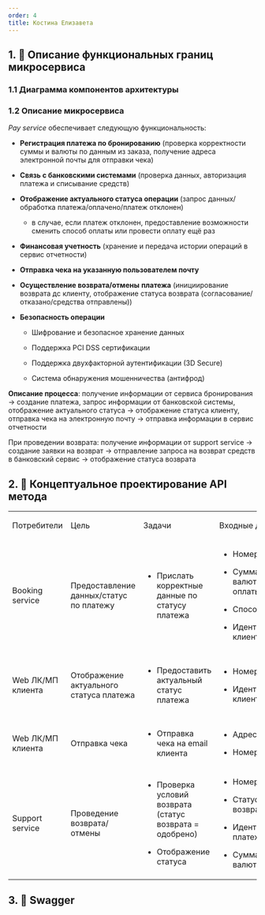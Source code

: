 ```yaml
---
order: 4
title: Костина Елизавета
---
```


## 1\. 📖 Описание функциональных границ микросервиса

### 1\.1 Диаграмма компонентов архитектуры

<mermaid path="./fio-proektirovanie-api-2.mermaid" width="780px" height="248px"/>

### 1\.2 Описание микросервиса

*Pay service* обеспечивает следующую функциональность:

-  **Регистрация платежа по бронированию** (проверка корректности суммы и валюты по данным из заказа, получение адреса электронной почты для отправки чека)

-  **Связь с банковскими системами** (проверка данных, авторизация платежа и списывание средств)

-  **Отображение актуального статуса операции** (запрос данных/обработка платежа/оплачено/платеж отклонен)

   -  в случае, если платеж отклонен, предоставление возможности сменить способ оплаты или провести оплату ещё раз

-  **Финансовая учетность** (хранение и передача истории операций в сервис отчетности)

-  **Отправка чека на указанную пользователем почту**

-  **Осуществление возврата/отмены** **платежа** (инициирование возврата дс клиенту, отображение статуса возврата (согласование/отказано/средства отправлены))

-  **Безопасность операции**

   -  Шифрование и безопасное хранение данных

   -  Поддержка PCI DSS сертификации

   -  Поддержка двухфакторной аутентификации (3D Secure)

   -  Система обнаружения мошенничества (антифрод)

**Описание процесса**: получение информации от сервиса бронирования -> создание платежа, запрос информации от банковской системы, отображение актуального статуса -> отображение статуса клиенту, отправка чека на электронную почту -> отправка информации в сервис отчетности

При проведении возврата: получение информации от support service -> создание заявки на возврат -> отправление запроса на возврат средств в банковский сервис -> отображение статуса возврата

## 2\. 🧩 Концептуальное проектирование API метода

<table header="row">
<colgroup><col width="135"/><col width="194"/><col width="301"/><col width="192"/><col width="239"/></colgroup>
<tr>
<td>

Потребители

</td>
<td>

Цель

</td>
<td>

Задачи

</td>
<td>

Входные данные

</td>
<td>

Выходные данные

</td>
</tr>
<tr>
<td>

Booking service

</td>
<td>

Предоставление данных/статус по платежу

</td>
<td>

-  Прислать корректные данные по статусу платежа 

</td>
<td>

-  Номер заказа

-  Сумма и валюта для оплаты

-  Способ оплаты

-  Идентификатор клиента

</td>
<td>

-  Номер заказа

-  Статус оплаты

-  Идентификатор платежа

</td>
</tr>
<tr>
<td>

Web ЛК/МП клиента

</td>
<td>

Отображение актуального статуса платежа

</td>
<td>

-  Предоставить актуальный статус платежа

</td>
<td>

-  Номер заказа

-  Идентификатор клиента

</td>
<td>

-  Статус платежа, полученный от банковской системы

</td>
</tr>
<tr>
<td>

Web ЛК/МП клиента

</td>
<td>

Отправка чека

</td>
<td>

-  Отправка чека на email клиента

</td>
<td>

-  Адрес email

-  Номер заказа

</td>
<td>

-  Статус заказа

-  Чек о покупке

</td>
</tr>
<tr>
<td>

Support service

</td>
<td>

Проведение возврата/отмены

</td>
<td>

-  Проверка условий возврата (статус возврата = одобрено)

-  Отображение статуса

</td>
<td>

-  Номер заказа

-  Статус возврата

-  Идентификатор платежа

-  Сумма и валюта

</td>
<td>

-  Статус возврата (согласование/отказано/средства отправлены)

-  Идентификатор возврата

</td>
</tr>
</table>

## 3\. 🤝 Swagger

<openapi src="./fio-proektirovanie-api-2.yaml" flag="true"/>

### 